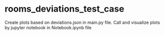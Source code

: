 # rooms_deviations_test_case
Create plots based on deviations.json in main.py file.
Call and visualize plots by jupyter notebook in Notebook.ipynb file
